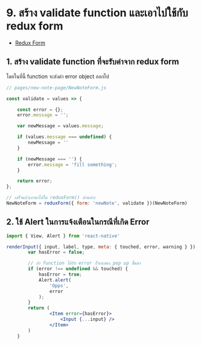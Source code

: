 
# 9. สร้าง validate function และเอาไปใช้กับ redux form

- [Redux Form](https://redux-form.com/)

## 1. สร้าง validate function ที่จะรับค่าจาก redux form

โดยในที่นี้ function จะส่งค่า error object ออกไป 

```js
// pages/new-note-page/NewNoteForm.js

const validate = values => {

    const error = {};
    error.message = '';

    var newMessage = values.message;

    if (values.message === undefined) {
        newMessage = ''
    }

    if (newMessage === '') {
        error.message = 'fill something';
    } 

    return error;
};

// เสร็จแล้วเอามาใส่ใน reduxForm() ด้านล่าง
NewNoteForm = reduxForm({ form: 'newNote', validate })(NewNoteForm)
```

## 2. ใช้ Alert ในการแจ้งเตือนในกรณีที่เกิด Error

```jsx
import { View, Alert } from 'react-native'

renderInput({ input, label, type, meta: { touched, error, warning } }) {
        var hasError = false;

        // ถ้า function ได้รับ error ก็จะแสดง pop up ขึ้นมา
        if (error !== undefined && touched) {
            hasError = true;
            Alert.alert(
                'Opps',
                error
            );
        }
        return (
                <Item error={hasError}>
                    <Input {...input} />
                </Item>
        )
    }
```
